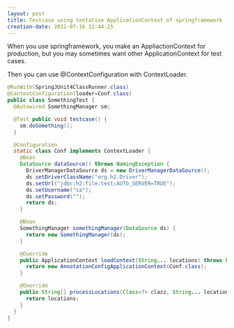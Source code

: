 ```yaml
---
layout: post
title: Testcase using tentative ApplicationContext of springframework
creation-date: 2012-07-16 12:44:25
---
```

When you use springframework, you make an AppliactionContext for production,
but you may sometimes want other ApplicationContext for test cases.

Then you can use @ContextConfiguration with ContextLoader.

```java
@RunWith(SpringJUnit4ClassRunner.class)
@ContextConfiguration(loader=Conf.class)
public class SomethingTest {
  @Autowired SomethingManager sm;

  @Test public void testcase() {
    sm.doSomething();
  }

  @Configuration
  static class Conf implements ContextLoader {
    @Bean
    DataSource dataSource() throws NamingException {
      DriverManagerDataSource ds = new DriverManagerDataSource();
      ds.setDriverClassName("org.h2.Driver");
      ds.setUrl("jdbc:h2:file:test;AUTO_SERVER=TRUE");
      ds.setUsername("sa");
      ds.setPassword("");
      return ds;
    }

    @Bean
    SomethingManager somethingManager(DataSource ds) {
      return new SomethingManager(ds);
    }

    @Override
    public ApplicationContext loadContext(String... locations) throws Exception {
      return new AnnotationConfigApplicationContext(Conf.class);
    }

    @Override
    public String[] processLocations(Class<?> clazz, String... locations) {
      return locations;
    }
  }
}
```
